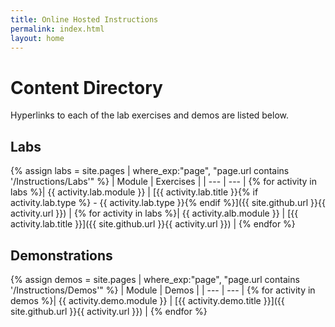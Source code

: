 ```yaml
---
title: Online Hosted Instructions
permalink: index.html
layout: home
---
```


# Content Directory

Hyperlinks to each of the lab exercises and demos are listed below.

## Labs

{% assign labs = site.pages | where_exp:"page", "page.url contains '/Instructions/Labs'" %}
| Module | Exercises |
| --- | --- | 
{% for activity in labs  %}| {{ activity.lab.module }} | [{{ activity.lab.title }}{% if activity.lab.type %} - {{ activity.lab.type }}{% endif %}]({{ site.github.url }}{{ activity.url }}) |
{% for activity in labs  %}| {{ activity.alb.module }} | [{{ activity.lab.title }}]({{ site.github.url }}{{ activity.url }}) |
{% endfor %}

## Demonstrations

{% assign demos = site.pages | where_exp:"page", "page.url contains '/Instructions/Demos'" %}
| Module | Demos |
| --- | --- | 
{% for activity in demos  %}| {{ activity.demo.module }} | [{{ activity.demo.title }}]({{ site.github.url }}{{ activity.url }}) |
{% endfor %}
